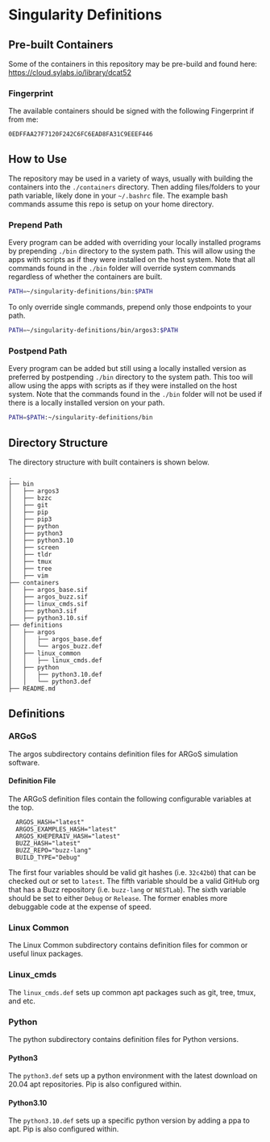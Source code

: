 # Singularity Definitions

## Pre-built Containers
Some of the containers in this repository may be pre-build and found here: https://cloud.sylabs.io/library/dcat52

### Fingerprint
The available containers should be signed with the following Fingerprint if from me:
```
0EDFFAA27F7120F242C6FC6EAD8FA31C9EEEF446
```

## How to Use
The repository may be used in a variety of ways, usually with building the containers into the `./containers` directory. Then adding files/folders to your path variable, likely done in your `~/.bashrc` file. The example bash commands assume this repo is setup on your home directory.

### Prepend Path
 Every program can be added with overriding your locally installed programs by prepending `./bin` directory to the system path.  This will allow using the apps with scripts as if they were installed on the host system. Note that all commands found in the `./bin` folder will override system commands regardless of whether the containers are built.
 ```bash
 PATH=~/singularity-definitions/bin:$PATH
 ```
 
 To only override single commands, prepend only those endpoints to your path.
 ```bash
 PATH=~/singularity-definitions/bin/argos3:$PATH
 ```

### Postpend Path
Every program can be added but still using a locally installed version as preferred by postpending `./bin` directory to the system path. This too will allow using the apps with scripts as if they were installed on the host system. Note that the commands found in the `./bin` folder will not be used if there is a locally installed version on your path.
 ```bash
 PATH=$PATH:~/singularity-definitions/bin
 ```

## Directory Structure
The directory structure with built containers is shown below.
```
.
├── bin
│   ├── argos3
│   ├── bzzc
│   ├── git
│   ├── pip
│   ├── pip3
│   ├── python
│   ├── python3
│   ├── python3.10
│   ├── screen
│   ├── tldr
│   ├── tmux
│   ├── tree
│   ├── vim
├── containers
│   ├── argos_base.sif
│   ├── argos_buzz.sif
│   ├── linux_cmds.sif
│   ├── python3.sif
│   ├── python3.10.sif
├── definitions
│   ├── argos
│   │   ├── argos_base.def
│   │   └── argos_buzz.def
│   ├── linux_common
│   │   ├── linux_cmds.def
│   ├── python
│   │   ├── python3.10.def
│   │   └── python3.def
├── README.md

```

## Definitions
### ARGoS
The argos subdirectory contains definition files for ARGoS simulation software.

#### Definition File
The ARGoS definition files contain the following configurable variables at the top.
```
  ARGOS_HASH="latest"
  ARGOS_EXAMPLES_HASH="latest"
  ARGOS_KHEPERAIV_HASH="latest"
  BUZZ_HASH="latest"
  BUZZ_REPO="buzz-lang"
  BUILD_TYPE="Debug"
```

The first four variables should be valid git hashes (i.e. `32c42b0`) that can be checked out or set to `latest`. The fifth variable should be a valid GitHub org that has a Buzz repository (i.e. `buzz-lang` or `NESTLab`). The sixth variable should be set to either `Debug` or `Release`. The former enables more debuggable code at the expense of speed.

### Linux Common
The Linux Common subdirectory contains definition files for common or useful linux packages.

### Linux_cmds
The `linux_cmds.def` sets up common apt packages such as git, tree, tmux, and etc.

### Python
The python subdirectory contains definition files for Python versions.

#### Python3
The `python3.def` sets up a python environment with the latest download on 20.04 apt repositories. Pip is also configured within.

#### Python3.10
The `python3.10.def` sets up a specific python version by adding a ppa to apt. Pip is also configured within.